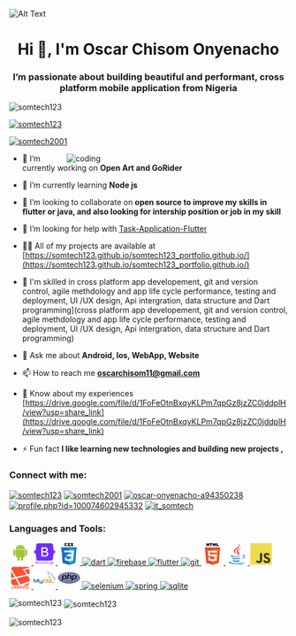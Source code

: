 ![Alt Text](https://1.bp.blogspot.com/-7A4WynwLsMw/XbBpCXG8fHI/AAAAAAAAMt4/uOa1bpLskYgrwGbllhSu2SDj_Mig8SXJQCLcBGAsYHQ/s1600/2000_600px.gif)
<h1 align="center">Hi 👋, I'm Oscar Chisom Onyenacho</h1>
<h3 align="center">I’m passionate about building beautiful and performant, cross platform mobile application from Nigeria</h3>



<p align="left"> <img src="https://komarev.com/ghpvc/?username=somtech123&label=Profile%20views&color=0e75b6&style=flat" alt="somtech123" /> </p>

<p align="left"> <a href="https://github.com/ryo-ma/github-profile-trophy"><img src="https://github-profile-trophy.vercel.app/?username=somtech123" alt="somtech123" /></a> </p>

<p align="left"> <a href="https://twitter.com/somtech2001" target="blank"><img src="https://img.shields.io/twitter/follow/somtech2001?logo=twitter&style=for-the-badge" alt="somtech2001" /></a> </p>
<img align ="right" src="https://cdn.dribbble.com/users/1162077/screenshots/3848914/programmer.gif" alt="coding" width ="400" />

- 🔭 I’m currently working on **Open Art and GoRider**

- 🌱 I’m currently learning **Node js**

- 👯 I’m looking to collaborate on **open source to improve my skills in flutter or java, and also looking for intership position or job in my skill**

- 🤝 I’m looking for help with [Task-Application-Flutter](https://github.com/somtech123/Task-Application-Flutter)

- 👨‍💻 All of my projects are available at [https://somtech123.github.io/somtech123_portfolio.github.io/](https://somtech123.github.io/somtech123_portfolio.github.io/)

- 📝 I'm skilled in cross platform app developement, git and version control, agile methdology and app life cycle performance, testing and deployment, UI /UX design, Api intergration, data structure and Dart programming](cross platform app developement, git and version control, agile methdology and app life cycle performance, testing and deployment, UI /UX design, Api intergration, data structure and Dart programming)

- 💬 Ask me about **Android, Ios, WebApp, Website**

- 📫 How to reach me **oscarchisom11@gmail.com**

- 📄 Know about my experiences [https://drive.google.com/file/d/1FoFeOtnBxqyKLPm7qpGz8jzZC0jddplH/view?usp=share_link](https://drive.google.com/file/d/1FoFeOtnBxqyKLPm7qpGz8jzZC0jddplH/view?usp=share_link)

- ⚡ Fun fact **I like learning new technologies and building new projects ,**

<h3 align="left">Connect with me:</h3>
<p align="left">
<a href="https://codepen.io/somtech123" target="blank"><img align="center" src="https://raw.githubusercontent.com/rahuldkjain/github-profile-readme-generator/master/src/images/icons/Social/codepen.svg" alt="somtech123" height="30" width="40" /></a>
<a href="https://twitter.com/somtech2001" target="blank"><img align="center" src="https://raw.githubusercontent.com/rahuldkjain/github-profile-readme-generator/master/src/images/icons/Social/twitter.svg" alt="somtech2001" height="30" width="40" /></a>
<a href="https://linkedin.com/in/oscar-onyenacho-a94350238" target="blank"><img align="center" src="https://raw.githubusercontent.com/rahuldkjain/github-profile-readme-generator/master/src/images/icons/Social/linked-in-alt.svg" alt="oscar-onyenacho-a94350238" height="30" width="40" /></a>
<a href="https://fb.com/profile.php?id=100074602945332" target="blank"><img align="center" src="https://raw.githubusercontent.com/rahuldkjain/github-profile-readme-generator/master/src/images/icons/Social/facebook.svg" alt="profile.php?id=100074602945332" height="30" width="40" /></a>
<a href="https://instagram.com/it_somtech" target="blank"><img align="center" src="https://raw.githubusercontent.com/rahuldkjain/github-profile-readme-generator/master/src/images/icons/Social/instagram.svg" alt="it_somtech" height="30" width="40" /></a>
</p>

<h3 align="left">Languages and Tools:</h3>
<p align="left"> <a href="https://developer.android.com" target="_blank" rel="noreferrer"> <img src="https://raw.githubusercontent.com/devicons/devicon/master/icons/android/android-original-wordmark.svg" alt="android" width="40" height="40"/> </a> <a href="https://getbootstrap.com" target="_blank" rel="noreferrer"> <img src="https://raw.githubusercontent.com/devicons/devicon/master/icons/bootstrap/bootstrap-plain-wordmark.svg" alt="bootstrap" width="40" height="40"/> </a> <a href="https://www.w3schools.com/css/" target="_blank" rel="noreferrer"> <img src="https://raw.githubusercontent.com/devicons/devicon/master/icons/css3/css3-original-wordmark.svg" alt="css3" width="40" height="40"/> </a> <a href="https://dart.dev" target="_blank" rel="noreferrer"> <img src="https://www.vectorlogo.zone/logos/dartlang/dartlang-icon.svg" alt="dart" width="40" height="40"/> </a> <a href="https://firebase.google.com/" target="_blank" rel="noreferrer"> <img src="https://www.vectorlogo.zone/logos/firebase/firebase-icon.svg" alt="firebase" width="40" height="40"/> </a> <a href="https://flutter.dev" target="_blank" rel="noreferrer"> <img src="https://www.vectorlogo.zone/logos/flutterio/flutterio-icon.svg" alt="flutter" width="40" height="40"/> </a> <a href="https://git-scm.com/" target="_blank" rel="noreferrer"> <img src="https://www.vectorlogo.zone/logos/git-scm/git-scm-icon.svg" alt="git" width="40" height="40"/> </a> <a href="https://www.w3.org/html/" target="_blank" rel="noreferrer"> <img src="https://raw.githubusercontent.com/devicons/devicon/master/icons/html5/html5-original-wordmark.svg" alt="html5" width="40" height="40"/> </a> <a href="https://www.java.com" target="_blank" rel="noreferrer"> <img src="https://raw.githubusercontent.com/devicons/devicon/master/icons/java/java-original.svg" alt="java" width="40" height="40"/> </a> <a href="https://developer.mozilla.org/en-US/docs/Web/JavaScript" target="_blank" rel="noreferrer"> <img src="https://raw.githubusercontent.com/devicons/devicon/master/icons/javascript/javascript-original.svg" alt="javascript" width="40" height="40"/> </a> <a href="https://laravel.com/" target="_blank" rel="noreferrer"> <img src="https://raw.githubusercontent.com/devicons/devicon/master/icons/laravel/laravel-plain-wordmark.svg" alt="laravel" width="40" height="40"/> </a> <a href="https://www.mysql.com/" target="_blank" rel="noreferrer"> <img src="https://raw.githubusercontent.com/devicons/devicon/master/icons/mysql/mysql-original-wordmark.svg" alt="mysql" width="40" height="40"/> </a> <a href="https://www.php.net" target="_blank" rel="noreferrer"> <img src="https://raw.githubusercontent.com/devicons/devicon/master/icons/php/php-original.svg" alt="php" width="40" height="40"/> </a> <a href="https://www.selenium.dev" target="_blank" rel="noreferrer"> <img src="https://raw.githubusercontent.com/detain/svg-logos/780f25886640cef088af994181646db2f6b1a3f8/svg/selenium-logo.svg" alt="selenium" width="40" height="40"/> </a> <a href="https://spring.io/" target="_blank" rel="noreferrer"> <img src="https://www.vectorlogo.zone/logos/springio/springio-icon.svg" alt="spring" width="40" height="40"/> </a> <a href="https://www.sqlite.org/" target="_blank" rel="noreferrer"> <img src="https://www.vectorlogo.zone/logos/sqlite/sqlite-icon.svg" alt="sqlite" width="40" height="40"/> </a> </p>

<p><img align="left" src="https://github-readme-stats.vercel.app/api/top-langs?username=somtech123&show_icons=true&locale=en&layout=compact" alt="somtech123" /></p>

<p>&nbsp;<img align="center" src="https://github-readme-stats.vercel.app/api?username=somtech123&show_icons=true&locale=en" alt="somtech123" /></p>

<p><img align="center" src="https://github-readme-streak-stats.herokuapp.com/?user=somtech123&" alt="somtech123" /></p>
